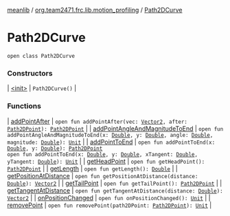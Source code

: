 [meanlib](../../index.md) / [org.team2471.frc.lib.motion_profiling](../index.md) / [Path2DCurve](./index.md)

# Path2DCurve

`open class Path2DCurve`

### Constructors

| [&lt;init&gt;](-init-.md) | `Path2DCurve()` |

### Functions

| [addPointAfter](add-point-after.md) | `open fun addPointAfter(vec: `[`Vector2`](../../org.team2471.frc.lib.math/-vector2/index.md)`, after: `[`Path2DPoint`](../-path2-d-point/index.md)`): `[`Path2DPoint`](../-path2-d-point/index.md) |
| [addPointAngleAndMagnitudeToEnd](add-point-angle-and-magnitude-to-end.md) | `open fun addPointAngleAndMagnitudeToEnd(x: `[`Double`](https://kotlinlang.org/api/latest/jvm/stdlib/kotlin/-double/index.html)`, y: `[`Double`](https://kotlinlang.org/api/latest/jvm/stdlib/kotlin/-double/index.html)`, angle: `[`Double`](https://kotlinlang.org/api/latest/jvm/stdlib/kotlin/-double/index.html)`, magnitude: `[`Double`](https://kotlinlang.org/api/latest/jvm/stdlib/kotlin/-double/index.html)`): `[`Unit`](https://kotlinlang.org/api/latest/jvm/stdlib/kotlin/-unit/index.html) |
| [addPointToEnd](add-point-to-end.md) | `open fun addPointToEnd(x: `[`Double`](https://kotlinlang.org/api/latest/jvm/stdlib/kotlin/-double/index.html)`, y: `[`Double`](https://kotlinlang.org/api/latest/jvm/stdlib/kotlin/-double/index.html)`): `[`Path2DPoint`](../-path2-d-point/index.md)<br>`open fun addPointToEnd(x: `[`Double`](https://kotlinlang.org/api/latest/jvm/stdlib/kotlin/-double/index.html)`, y: `[`Double`](https://kotlinlang.org/api/latest/jvm/stdlib/kotlin/-double/index.html)`, xTangent: `[`Double`](https://kotlinlang.org/api/latest/jvm/stdlib/kotlin/-double/index.html)`, yTangent: `[`Double`](https://kotlinlang.org/api/latest/jvm/stdlib/kotlin/-double/index.html)`): `[`Unit`](https://kotlinlang.org/api/latest/jvm/stdlib/kotlin/-unit/index.html) |
| [getHeadPoint](get-head-point.md) | `open fun getHeadPoint(): `[`Path2DPoint`](../-path2-d-point/index.md) |
| [getLength](get-length.md) | `open fun getLength(): `[`Double`](https://kotlinlang.org/api/latest/jvm/stdlib/kotlin/-double/index.html) |
| [getPositionAtDistance](get-position-at-distance.md) | `open fun getPositionAtDistance(distance: `[`Double`](https://kotlinlang.org/api/latest/jvm/stdlib/kotlin/-double/index.html)`): `[`Vector2`](../../org.team2471.frc.lib.math/-vector2/index.md) |
| [getTailPoint](get-tail-point.md) | `open fun getTailPoint(): `[`Path2DPoint`](../-path2-d-point/index.md) |
| [getTangentAtDistance](get-tangent-at-distance.md) | `open fun getTangentAtDistance(distance: `[`Double`](https://kotlinlang.org/api/latest/jvm/stdlib/kotlin/-double/index.html)`): `[`Vector2`](../../org.team2471.frc.lib.math/-vector2/index.md) |
| [onPositionChanged](on-position-changed.md) | `open fun onPositionChanged(): `[`Unit`](https://kotlinlang.org/api/latest/jvm/stdlib/kotlin/-unit/index.html) |
| [removePoint](remove-point.md) | `open fun removePoint(path2DPoint: `[`Path2DPoint`](../-path2-d-point/index.md)`): `[`Unit`](https://kotlinlang.org/api/latest/jvm/stdlib/kotlin/-unit/index.html) |

